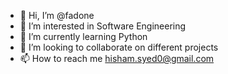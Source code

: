- 👋 Hi, I’m @fadone
- 👀 I’m interested in Software Engineering
- 🌱 I’m currently learning Python
- 💞️ I’m looking to collaborate on different projects
- 📫 How to reach me hisham.syed0@gmail.com

<!---
fadone/fadone is a ✨ special ✨ repository because its `README.md` (this file) appears on your GitHub profile.
You can click the Preview link to take a look at your changes.
--->
